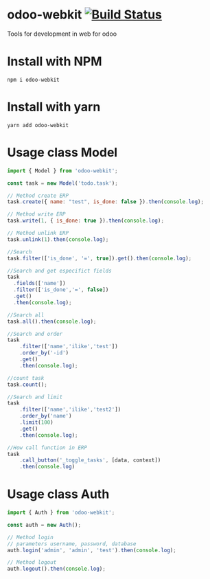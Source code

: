 # odoo-webkit  [![Build Status](https://travis-ci.org/BMKeros/odoo-webkit.svg?branch=master)](https://travis-ci.org/BMKeros/odoo-webkit)
Tools for development in web for odoo

# Install with NPM
    npm i odoo-webkit

# Install with yarn
    yarn add odoo-webkit
    
# Usage class Model
```js
import { Model } from 'odoo-webkit';

const task = new Model('todo.task');

// Method create ERP
task.create({ name: "test", is_done: false }).then(console.log);

// Method write ERP
task.write(1, { is_done: true }).then(console.log);

// Method unlink ERP
task.unlink(1).then(console.log);

//Search
task.filter(['is_done', '=', true]).get().then(console.log);

//Search and get especifict fields
task
  .fields(['name'])
  .filter(['is_done','=', false])
  .get()
  .then(console.log);

//Search all
task.all().then(console.log);

//Search and order
task
    .filter(['name','ilike','test'])
    .order_by('-id')
    .get()
    .then(console.log);

//count task
task.count();

//Search and limit
task
    .filter(['name','ilike','test2'])
    .order_by('name')
    .limit(100)
    .get()
    .then(console.log);

//How call function in ERP
task
    .call_button('_toggle_tasks', [data, context])
    .then(console.log)
```
    
# Usage class Auth
```js
import { Auth } from 'odoo-webkit';

const auth = new Auth();

// Method login
// parameters username, password, database
auth.login('admin', 'admin', 'test').then(console.log);

// Method logout
auth.logout().then(console.log);
```

    
